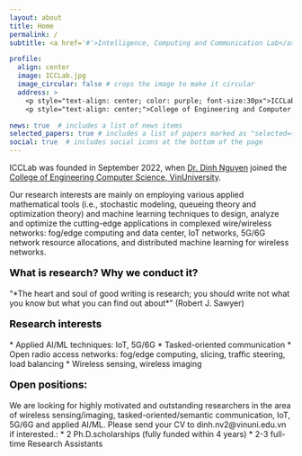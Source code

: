 ```yaml
---
layout: about
title: Home
permalink: /
subtitle: <a href='#'>Intelligence, Computing and Communication Lab</a>, <a href='https://vinuni.edu.vn/'>VinUniversity</a>

profile:
  align: center
  image: ICCLab.jpg
  image_circular: false # crops the image to make it circular
  address: > 
    <p style="text-align: center; color: purple; font-size:30px">ICCLab</p>
    <p style="text-align: center;">College of Engineering and Computer Science, VinUniversity</p>

news: true  # includes a list of news items
selected_papers: true # includes a list of papers marked as "selected={true}"
social: true  # includes social icons at the bottom of the page
---
```




ICCLab was founded in September 2022, when [Dr. Dinh Nguyen](https://vinuni.edu.vn/people/nguyen-van-dinh-phd/) joined the [College of Engineering Computer Science, VinUniversity](https://vinuni.edu.vn/college-of-engineering-computer-science/).

Our research interests are mainly on employing various applied mathematical tools (i.e., stochastic modeling, queueing theory and optimization theory) and machine learning techniques to design, analyze and optimize the cutting-edge applications in complexed wire/wireless networks: fog/edge computing and data center, IoT networks, 5G/6G network resource allocations, and distributed machine learning for wireless networks.

<p style="text-align:left; color:black; font-size:18px;font-weight:bold">What is research? Why we conduct it?</p> “*The heart and soul of good writing is research; you should write not what you know but what you can find out about*” (Robert J. Sawyer)

<p style="text-align: left; color: black; font-size:18px;font-weight:bold">Research interests</p> 
* Applied AI/ML techniques: IoT, 5G/6G
* Tasked-oriented communication
* Open radio access networks: fog/edge computing, slicing, traffic steering, load balancing
* Wireless sensing, wireless imaging

<p style="text-align: left; color: black; font-size:18px;font-weight:bold">Open positions:</p> We are looking for highly motivated and outstanding researchers in the area of wireless sensing/imaging, tasked-oriented/semantic communication, IoT, 5G/6G and applied AI/ML. Please send your CV to dinh.nv2@vinuni.edu.vn if interested.:
* 2 Ph.D.scholarships (fully funded within 4 years)
* 2-3 full-time Research Assistants 




